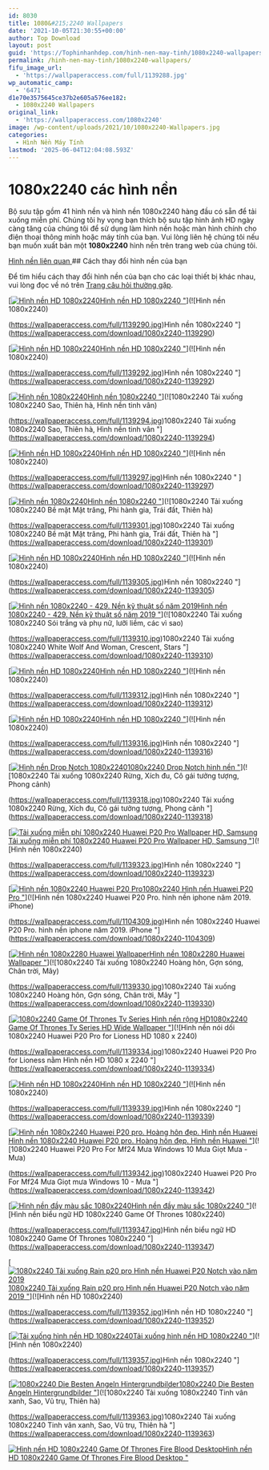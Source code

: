 ```yaml
---
id: 8030
title: 1080&#215;2240 Wallpapers
date: '2021-10-05T21:30:55+00:00'
author: Top Download
layout: post
guid: 'https://Tophinhanhdep.com/hinh-nen-may-tinh/1080x2240-wallpapers/'
permalink: /hinh-nen-may-tinh/1080x2240-wallpapers/
fifu_image_url:
  - 'https://wallpaperaccess.com/full/1139288.jpg'
wp_automatic_camp:
  - '6471'
d1e70e3575645ce37b2e605a576ee182:
  - 1080x2240 Wallpapers
original_link:
  - 'https://wallpaperaccess.com/1080x2240'
image: /wp-content/uploads/2021/10/1080x2240-Wallpapers.jpg
categories:
  - Hình Nền Máy Tính
lastmod: '2025-06-04T12:04:08.593Z'
---
```

# 1080x2240 các hình nền

Bộ sưu tập gồm 41 hình nền và hình nền 1080x2240 hàng đầu có sẵn để tải xuống miễn phí. Chúng tôi hy vọng bạn thích bộ sưu tập hình ảnh HD ngày càng tăng của chúng tôi để sử dụng làm hình nền hoặc màn hình chính cho điện thoại thông minh hoặc máy tính của bạn. Vui lòng liên hệ chúng tôi nếu bạn muốn xuất bản một **1080x2240** hình nền trên trang web của chúng tôi.

[Hình nền liên quan ](#related) ## Cách thay đổi hình nền của bạn

Để tìm hiểu cách thay đổi hình nền của bạn cho các loại thiết bị khác nhau, vui lòng đọc về nó trên [Trang câu hỏi thường gặp](https://tophinhanhdep.com/faq/).

  
[[![Hình nền HD 1080x2240](https://wallpaperaccess.com/full/1139288.jpg)Hình nền HD 1080x2240 "](https://wallpaperaccess.com/download/1080x2240-1139288)](![Hình nền 1080x2240)

(https://wallpaperaccess.com/full/1139290.jpg)Hình nền 1080x2240 "](https://wallpaperaccess.com/download/1080x2240-1139290)

[[![Hình nền HD 1080x2240](https://wallpaperaccess.com/full/1139291.jpg)Hình nền HD 1080x2240 "](https://wallpaperaccess.com/download/1080x2240-1139291)](![Hình nền 1080x2240)

(https://wallpaperaccess.com/full/1139292.jpg)Hình nền 1080x2240 "](https://wallpaperaccess.com/download/1080x2240-1139292)

[[![Hình nền 1080x2240](https://wallpaperaccess.com/full/1139293.jpg)Hình nền 1080x2240 "](https://wallpaperaccess.com/download/1080x2240-1139293)](![1080x2240 Tải xuống 1080x2240 Sao, Thiên hà, Hình nền tinh vân)

(https://wallpaperaccess.com/full/1139294.jpg)1080x2240 Tải xuống 1080x2240 Sao, Thiên hà, Hình nền tinh vân "](https://wallpaperaccess.com/download/1080x2240-1139294)

[[![Hình nền HD 1080x2240](https://wallpaperaccess.com/full/1139296.jpg)Hình nền HD 1080x2240 "](https://wallpaperaccess.com/download/1080x2240-1139296)](![Hình nền 1080x2240)

(https://wallpaperaccess.com/full/1139297.jpg)Hình nền 1080x2240 " ](https://wallpaperaccess.com/download/1080x2240-1139297)

[[![Hình nền 1080x2240](https://wallpaperaccess.com/full/1139299.jpg)Hình nền 1080x2240 "](https://wallpaperaccess.com/download/1080x2240-1139299)](![1080x2240 Tải xuống 1080x2240 Bề mặt Mặt trăng, Phi hành gia, Trái đất, Thiên hà)

(https://wallpaperaccess.com/full/1139301.jpg)1080x2240 Tải xuống 1080x2240 Bề mặt Mặt trăng, Phi hành gia, Trái đất, Thiên hà "](https://wallpaperaccess.com/download/1080x2240-1139301)

[[![Hình nền HD 1080x2240](https://wallpaperaccess.com/full/1139304.jpg)Hình nền HD 1080x2240 "](https://wallpaperaccess.com/download/1080x2240-1139304)](![Hình nền 1080x2240)

(https://wallpaperaccess.com/full/1139305.jpg)Hình nền 1080x2240 "](https://wallpaperaccess.com/download/1080x2240-1139305)

[[![Hình nền 1080x2240 - 429. Nền kỹ thuật số năm 2019](https://wallpaperaccess.com/full/1139308.jpg)Hình nền 1080x2240 - 429. Nền kỹ thuật số năm 2019 "](https://wallpaperaccess.com/download/1080x2240-1139308)](![1080x2240 Tải xuống 1080x2240 Sói trắng và phụ nữ, lưỡi liềm, các vì sao)

(https://wallpaperaccess.com/full/1139310.jpg)1080x2240 Tải xuống 1080x2240 White Wolf And Woman, Crescent, Stars "](https://wallpaperaccess.com/download/1080x2240-1139310)

[[![Hình nền HD 1080x2240](https://wallpaperaccess.com/full/1139311.jpg)Hình nền HD 1080x2240 "](https://wallpaperaccess.com/download/1080x2240-1139311)](![Hình nền 1080x2240)

(https://wallpaperaccess.com/full/1139312.jpg)Hình nền 1080x2240 "](https://wallpaperaccess.com/download/1080x2240-1139312)

[[![Hình nền HD 1080x2240](https://wallpaperaccess.com/full/1139314.jpg)Hình nền HD 1080x2240 "](https://wallpaperaccess.com/download/1080x2240-1139314)](![Hình nền 1080x2240)

(https://wallpaperaccess.com/full/1139316.jpg)Hình nền 1080x2240 "](https://wallpaperaccess.com/download/1080x2240-1139316)

[[![Hình nền Drop Notch 1080x2240](https://wallpaperaccess.com/full/1139317.jpg)1080x2240 Drop Notch hình nền "](https://wallpaperaccess.com/download/1080x2240-1139317)](![1080x2240 Tải xuống 1080x2240 Rừng, Xích đu, Cô gái tưởng tượng, Phong cảnh)

(https://wallpaperaccess.com/full/1139318.jpg)1080x2240 Tải xuống 1080x2240 Rừng, Xích đu, Cô gái tưởng tượng, Phong cảnh "](https://wallpaperaccess.com/download/1080x2240-1139318)

[[![Tải xuống miễn phí 1080x2240 Huawei P20 Pro Wallpaper HD, Samsung](https://wallpaperaccess.com/full/1139319.jpg)Tải xuống miễn phí 1080x2240 Huawei P20 Pro Wallpaper HD, Samsung "](https://wallpaperaccess.com/download/1080x2240-1139319)](![Hình nền 1080x2240)

(https://wallpaperaccess.com/full/1139323.jpg)Hình nền 1080x2240 "](https://wallpaperaccess.com/download/1080x2240-1139323)

[[![Hình nền 1080x2240 Huawei P20 Pro](https://wallpaperaccess.com/full/1139326.jpg)1080x2240 Hình nền Huawei P20 Pro "](https://wallpaperaccess.com/download/1080x2240-1139326)](![Hình nền 1080x2240 Huawei P20 Pro.  hình nền iphone năm 2019. iPhone)

(https://wallpaperaccess.com/full/1104309.jpg)Hình nền 1080x2240 Huawei P20 Pro. hình nền iphone năm 2019. iPhone "](https://wallpaperaccess.com/download/1080x2240-1104309)

[[![Hình nền 1080x2280 Huawei Wallpaper](https://wallpaperaccess.com/full/1139328.jpg)Hình nền 1080x2280 Huawei Wallpaper "](https://wallpaperaccess.com/download/1080x2240-1139328)](![1080x2240 Tải xuống 1080x2240 Hoàng hôn, Gợn sóng, Chân trời, Mây)

(https://wallpaperaccess.com/full/1139330.jpg)1080x2240 Tải xuống 1080x2240 Hoàng hôn, Gợn sóng, Chân trời, Mây "](https://wallpaperaccess.com/download/1080x2240-1139330)

[[![1080x2240 Game Of Thrones Tv Series Hình nền rộng HD](https://wallpaperaccess.com/full/1139332.jpg)1080x2240 Game Of Thrones Tv Series HD Wide Wallpaper "](https://wallpaperaccess.com/download/1080x2240-1139332)](![Hình nền nói dối 1080x2240 Huawei P20 Pro for Lioness HD 1080 x 2240)

(https://wallpaperaccess.com/full/1139334.jpg)1080x2240 Huawei P20 Pro for Lioness nằm Hình nền HD 1080 x 2240 "](https://wallpaperaccess.com/download/1080x2240-1139334)

[[![Hình nền HD 1080x2240](https://wallpaperaccess.com/full/1139338.jpg)Hình nền HD 1080x2240 "](https://wallpaperaccess.com/download/1080x2240-1139338)](![Hình nền 1080x2240)

(https://wallpaperaccess.com/full/1139339.jpg)Hình nền 1080x2240 "](https://wallpaperaccess.com/download/1080x2240-1139339)

[[![Hình nền 1080x2240 Huawei P20 pro.  Hoàng hôn đẹp.  Hình nền Huawei](https://wallpaperaccess.com/full/1104328.jpg)Hình nền 1080x2240 Huawei P20 pro. Hoàng hôn đẹp. Hình nền Huawei "](https://wallpaperaccess.com/download/1080x2240-1104328)](![1080x2240 Huawei P20 Pro For Mf24 Mưa Windows 10 Mưa Giọt Mưa - Mưa)

(https://wallpaperaccess.com/full/1139342.jpg)1080x2240 Huawei P20 Pro For Mf24 Mưa Giọt mưa Windows 10 - Mưa "](https://wallpaperaccess.com/download/1080x2240-1139342)

[[![Hình nền đầy màu sắc 1080x2240](https://wallpaperaccess.com/full/1139343.jpg)Hình nền đầy màu sắc 1080x2240 "](https://wallpaperaccess.com/download/1080x2240-1139343)](![Hình nền biểu ngữ HD 1080x2240 Game Of Thrones 1080x2240)

(https://wallpaperaccess.com/full/1139347.jpg)Hình nền biểu ngữ HD 1080x2240 Game Of Thrones 1080x2240 "](https://wallpaperaccess.com/download/1080x2240-1139347)

[[![1080x2240 Tải xuống Rain p20 pro Hình nền Huawei P20 Notch vào năm 2019](https://wallpaperaccess.com/full/1139350.jpg)1080x2240 Tải xuống Rain p20 pro Hình nền Huawei P20 Notch vào năm 2019 "](https://wallpaperaccess.com/download/1080x2240-1139350)](![Hình nền HD 1080x2240)

(https://wallpaperaccess.com/full/1139352.jpg)Hình nền HD 1080x2240 "](https://wallpaperaccess.com/download/1080x2240-1139352)

[[![Tải xuống hình nền HD 1080x2240](https://wallpaperaccess.com/full/1139354.jpg)Tải xuống hình nền HD 1080x2240 "](https://wallpaperaccess.com/download/1080x2240-1139354)](![Hình nền 1080x2240)

(https://wallpaperaccess.com/full/1139357.jpg)Hình nền 1080x2240 "](https://wallpaperaccess.com/download/1080x2240-1139357)

[[![1080x2240 Die Besten Angeln Hintergrundbilder](https://wallpaperaccess.com/full/1139360.jpg)1080x2240 Die Besten Angeln Hintergrundbilder "](https://wallpaperaccess.com/download/1080x2240-1139360)](![1080x2240 Tải xuống 1080x2240 Tinh vân xanh, Sao, Vũ trụ, Thiên hà)

(https://wallpaperaccess.com/full/1139363.jpg)1080x2240 Tải xuống 1080x2240 Tinh vân xanh, Sao, Vũ trụ, Thiên hà "](https://wallpaperaccess.com/download/1080x2240-1139363)

[![Hình nền HD 1080x2240 Game Of Thrones Fire Blood Desktop](https://wallpaperaccess.com/full/1139366.jpg)Hình nền HD 1080x2240 Game Of Thrones Fire Blood Desktop "](https://wallpaperaccess.com/download/1080x2240-1139366)

